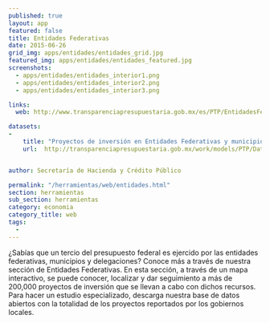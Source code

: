 ```yaml
---
published: true
layout: app
featured: false
title: Entidades Federativas
date: 2015-06-26
grid_img: apps/entidades/entidades_grid.jpg
featured_img: apps/entidades/entidades_featured.jpg
screenshots:
  - apps/entidades/entidades_interior1.png
  - apps/entidades/entidades_interior2.png
  - apps/entidades/entidades_interior3.png

links:
  web: http://www.transparenciapresupuestaria.gob.mx/es/PTP/EntidadesFederativas

datasets:
-
    title: "Proyectos de inversión en Entidades Federativas y municipios"
    url:  http://transparenciapresupuestaria.gob.mx/work/models/PTP/DatosAbiertos/Entidades_Federativas/1_Trimestre.xlsx


author: Secretaría de Hacienda y Crédito Público

permalink: "/herramientas/web/entidades.html"
section: herramientas
sub_section: herramientas
category: economia
category_title: web
tags:
  -
---
```


¿Sabías que un tercio del presupuesto federal es ejercido por las entidades federativas, municipios y delegaciones? Conoce más a través de nuestra sección de Entidades Federativas. En esta sección, a través de un mapa interactivo, se puede conocer, localizar y dar seguimiento a más de 200,000 proyectos de inversión que se llevan a cabo con dichos recursos. Para hacer un estudio especializado, descarga nuestra base de datos abiertos con la totalidad de los proyectos reportados por los gobiernos locales.

